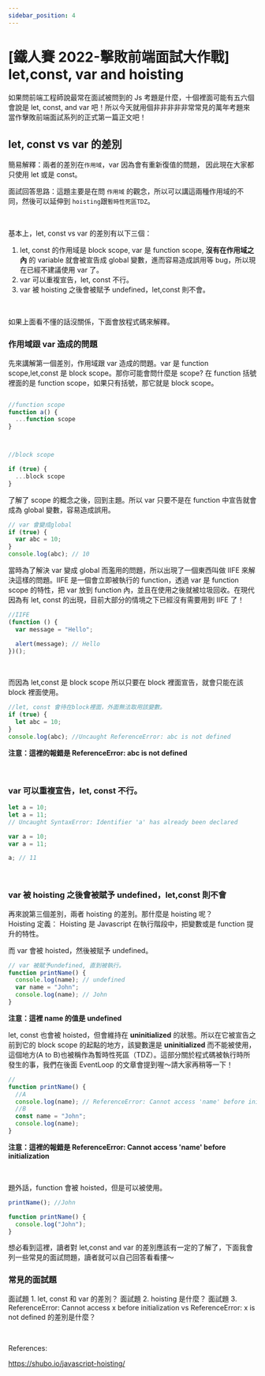 ```yaml
---
sidebar_position: 4
---
```


# [鐵人賽 2022-擊敗前端面試大作戰] let,const, var and hoisting

如果問前端工程師說最常在面試被問到的 Js 考題是什麼，十個裡面可能有五六個會說是 let, const, and var 吧！所以今天就用個非非非非非常常見的萬年考題來當作擊敗前端面試系列的正式第一篇正文吧！

## let, const vs var 的差別

簡易解釋：兩者的差別在`作用域`，var 因為會有重新復值的問題， 因此現在大家都只使用 let 或是 const。

面試回答思路：這題主要是在問 `作用域` 的觀念，所以可以講這兩種作用域的不同，然後可以延伸到 `hoisting`跟`暫時性死區TDZ`。

&nbsp;

基本上，let, const vs var 的差別有以下三個：

1. let, const 的作用域是 block scope, var 是 function scope, **沒有在作用域之內** 的 variable 就會被宣告成 global 變數，進而容易造成誤用等 bug，所以現在已經不建議使用 var 了。
2. var 可以重複宣告，let, const 不行。
3. var 被 hoisting 之後會被賦予 undefined，let,const 則不會。

&nbsp;

如果上面看不懂的話沒關係，下面會放程式碼來解釋。

### 作用域跟 var 造成的問題

先來講解第一個差別，作用域跟 var 造成的問題。var 是 function scope,let,const 是 block scope。那你可能會問什麼是 scope? 在 function 括號裡面的是 function scope，如果只有括號，那它就是 block scope。

```js

//function scope
function a() {
  ...function scope
}



//block scope

if (true) {
  ...block scope
}

```

了解了 scope 的概念之後，回到主題。所以 var 只要不是在 function 中宣告就會成為 global 變數，容易造成誤用。

```js
// var 會變成global
if (true) {
  var abc = 10;
}
console.log(abc); // 10
```

當時為了解決 var 變成 global 而濫用的問題，所以出現了一個東西叫做 IIFE 來解決這樣的問題。IIFE 是一個會立即被執行的 function，透過 var 是 function scope 的特性，把 var 放到 function 內，並且在使用之後就被垃圾回收。在現代因為有 let, const 的出現，目前大部分的情境之下已經沒有需要用到 IIFE 了！

```js
//IIFE
(function () {
  var message = "Hello";

  alert(message); // Hello
})();
```

&nbsp;

而因為 let,const 是 block scope 所以只要在 block 裡面宣告，就會只能在該 block 裡面使用。

```js
//let, const 會待在block裡面，外面無法取用該變數。
if (true) {
  let abc = 10;
}
console.log(abc); //Uncaught ReferenceError: abc is not defined
```

**注意：這裡的報錯是 ReferenceError: abc is not defined**

&nbsp;

### var 可以重複宣告，let, const 不行。

```js
let a = 10;
let a = 11;
// Uncaught SyntaxError: Identifier 'a' has already been declared

var a = 10;
var a = 11;

a; // 11
```

&nbsp;

### var 被 hoisting 之後會被賦予 undefined，let,const 則不會

再來說第三個差別，兩者 hoisting 的差別。那什麼是 hoisting 呢？  
Hoisting 定義： Hoisting 是 Javascript 在執行階段中，把變數或是 function 提升的特性。

而 var 會被 hoisted，然後被賦予 undefined。

```js
// var 被賦予undefined, 直到被執行。
function printName() {
  console.log(name); // undefined
  var name = "John";
  console.log(name); // John
}
```

**注意：這裡 name 的值是 undefined**

let, const 也會被 hoisted，但會維持在 **uninitialized** 的狀態。所以在它被宣告之前到它的 block scope 的起點的地方，該變數還是 **uninitialized** 而不能被使用，這個地方(A to B)也被稱作為暫時性死區（TDZ）。這部分關於程式碼被執行時所發生的事，我們在後面 EventLoop 的文章會提到喔～請大家再稍等一下！

```js
//
function printName() {
  //A
  console.log(name); // ReferenceError: Cannot access 'name' before initialization
  //B
  const name = "John";
  console.log(name);
}
```

**注意：這裡的報錯是 ReferenceError: Cannot access 'name' before initialization**

&nbsp;

題外話，function 會被 hoisted，但是可以被使用。

```js
printName(); //John

function printName() {
  console.log("John");
}
```

想必看到這裡，讀者對 let,const and var 的差別應該有一定的了解了，下面我會列一些常見的面試問題，讀者就可以自己回答看看摟～

### 常見的面試題

面試題 1. let, const 和 var 的差別？
面試題 2. hoisting 是什麼？
面試題 3. ReferenceError: Cannot access x before initialization vs ReferenceError: x is not defined 的差別是什麼？

&nbsp;

References:

https://shubo.io/javascript-hoisting/
